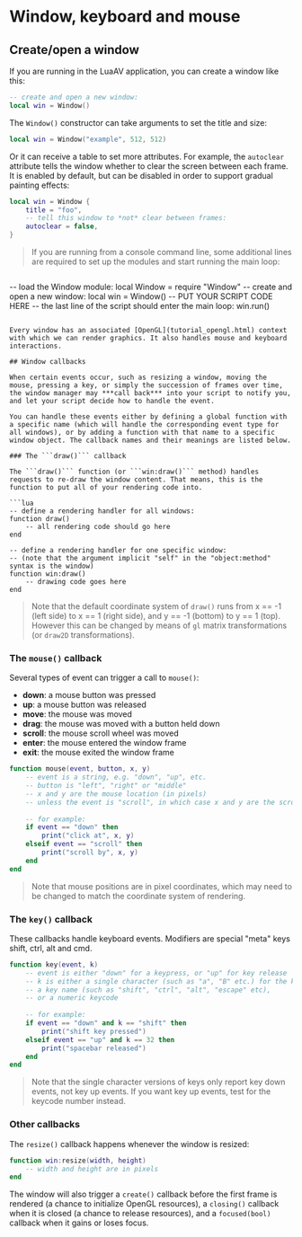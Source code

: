 
# Window, keyboard and mouse

## Create/open a window

If you are running in the LuaAV application, you can create a window like this:

```lua
-- create and open a new window:
local win = Window()
```

The ```Window()``` constructor can take arguments to set the title and size:

```lua
local win = Window("example", 512, 512)
```

Or it can receive a table to set more attributes. For example, the ```autoclear``` attribute tells the window whether to clear the screen between each frame. It is enabled by default, but can be disabled in order to support gradual painting effects:

```lua
local win = Window {
	title = "foo",
	-- tell this window to *not* clear between frames:
	autoclear = false,
}
```

> If you are running from a console command line, some additional lines are required to set up the modules and start running the main loop:

> ```lua
-- load the Window module:
local Window = require "Window"
-- create and open a new window:
local win = Window()
-- PUT YOUR SCRIPT CODE HERE
-- the last line of the script should enter the main loop:
win.run()
```

Every window has an associated [OpenGL](tutorial_opengl.html) context with which we can render graphics. It also handles mouse and keyboard interactions.

## Window callbacks

When certain events occur, such as resizing a window, moving the mouse, pressing a key, or simply the succession of frames over time, the window manager may ***call back*** into your script to notify you, and let your script decide how to handle the event. 

You can handle these events either by defining a global function with a specific name (which will handle the corresponding event type for all windows), or by adding a function with that name to a specific window object. The callback names and their meanings are listed below.

### The ```draw()``` callback

The ```draw()``` function (or ```win:draw()``` method) handles requests to re-draw the window content. That means, this is the function to put all of your rendering code into. 

```lua
-- define a rendering handler for all windows:
function draw()
	-- all rendering code should go here
end

-- define a rendering handler for one specific window:
-- (note that the argument implicit "self" in the "object:method" syntax is the window)
function win:draw()
	-- drawing code goes here
end
```

> Note that the default coordinate system of ```draw()``` runs from x == -1 (left side) to x == 1 (right side), and y == -1 (bottom) to y == 1 (top). However this can be changed by means of ```gl``` matrix transformations (or ```draw2D``` transformations). 

### The ```mouse()``` callback

Several types of event can trigger a call to ```mouse()```:

- **down**: a mouse button was pressed
- **up**: a mouse button was released
- **move**: the mouse was moved
- **drag**: the mouse was moved with a button held down
- **scroll**: the mouse scroll wheel was moved
- **enter**: the mouse entered the window frame
- **exit**: the mouse exited the window frame

```lua
function mouse(event, button, x, y)
	-- event is a string, e.g. "down", "up", etc.
	-- button is "left", "right" or "middle"
	-- x and y are the mouse location (in pixels)
	-- unless the event is "scroll", in which case x and y are the scroll deltas
	
	-- for example:
	if event == "down" then
		print("click at", x, y)
	elseif event == "scroll" then
		print("scroll by", x, y)
	end
end
```

> Note that mouse positions are in pixel coordinates, which may need to be changed to match the coordinate system of rendering.

### The ```key()``` callback

These callbacks handle keyboard events. Modifiers are special "meta" keys shift, ctrl, alt and cmd. 

```lua
function key(event, k)
	-- event is either "down" for a keypress, or "up" for key release
	-- k is either a single character (such as "a", "B" etc.) for the key,
	-- a key name (such as "shift", "ctrl", "alt", "escape" etc),
	-- or a numeric keycode
	
	-- for example:
	if event == "down" and k == "shift" then
		print("shift key pressed")
	elseif event == "up" and k == 32 then
		print("spacebar released")
	end
end
```

> Note that the single character versions of keys only report key down events, not key up events. If you want key up events, test for the keycode number instead.

### Other callbacks

The ```resize()``` callback happens whenever the window is resized:

```lua
function win:resize(width, height)
	-- width and height are in pixels
end
```

The window will also trigger a ```create()``` callback before the first frame is rendered (a chance to initialize OpenGL resources), a ```closing()``` callback when it is closed (a chance to release resources), and a ```focused(bool)``` callback when it gains or loses focus.